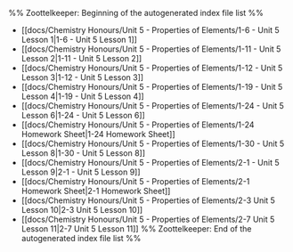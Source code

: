 %% Zoottelkeeper: Beginning of the autogenerated index file list  %%
-  [[docs/Chemistry Honours/Unit 5 - Properties of Elements/1-6 - Unit 5 Lesson 1|1-6 - Unit 5 Lesson 1]]
-  [[docs/Chemistry Honours/Unit 5 - Properties of Elements/1-11 - Unit 5 Lesson 2|1-11 - Unit 5 Lesson 2]]
-  [[docs/Chemistry Honours/Unit 5 - Properties of Elements/1-12 - Unit 5 Lesson 3|1-12 - Unit 5 Lesson 3]]
-  [[docs/Chemistry Honours/Unit 5 - Properties of Elements/1-19 - Unit 5 Lesson 4|1-19 - Unit 5 Lesson 4]]
-  [[docs/Chemistry Honours/Unit 5 - Properties of Elements/1-24 - Unit 5 Lesson 6|1-24 - Unit 5 Lesson 6]]
-  [[docs/Chemistry Honours/Unit 5 - Properties of Elements/1-24 Homework Sheet|1-24 Homework Sheet]]
-  [[docs/Chemistry Honours/Unit 5 - Properties of Elements/1-30 - Unit 5 Lesson 8|1-30 - Unit 5 Lesson 8]]
-  [[docs/Chemistry Honours/Unit 5 - Properties of Elements/2-1 - Unit 5 Lesson 9|2-1 - Unit 5 Lesson 9]]
-  [[docs/Chemistry Honours/Unit 5 - Properties of Elements/2-1 Homework Sheet|2-1 Homework Sheet]]
-  [[docs/Chemistry Honours/Unit 5 - Properties of Elements/2-3 Unit 5 Lesson 10|2-3 Unit 5 Lesson 10]]
-  [[docs/Chemistry Honours/Unit 5 - Properties of Elements/2-7 Unit 5 Lesson 11|2-7 Unit 5 Lesson 11]]
%% Zoottelkeeper: End of the autogenerated index file list  %%
